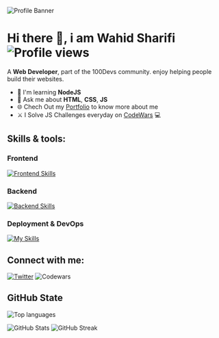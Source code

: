 ![Profile Banner](https://github.com/user-attachments/assets/381a5ca5-ee29-4e1c-a12b-582797fb4faa)
# Hi there 👋, i am Wahid Sharifi ![Profile views](https://komarev.com/ghpvc/?username=wahidahsharifi&label=Profile%20views&color=0e75b6&style=flat)

A **Web Developer**, part of the 100Devs community. enjoy helping people build their websites.

- 🌱 I'm learning **NodeJS**
- 💬 Ask me about **HTML**, **CSS**, **JS**
- 🌐 Chech Out my [Portfolio](https://wahidsharifi.vercel.app) to know more about me
- ⚔️ I Solve JS Challenges everyday on [CodeWars](https://www.codewars.com/users/wahidahsharifi) 💻

## Skills & tools:
### Frontend
[![Frontend Skills](https://skillicons.dev/icons?i=html,css,tailwind,js)](https://skillicons.dev)
### Backend
[![Backend Skills](https://skillicons.dev/icons?i=nodejs,express,mongodb)](https://skillicons.dev)
### Deployment & DevOps
[![My Skills](https://skillicons.dev/icons?i=git,powershell,vercel,heroku,netlify)](https://skillicons.dev)

## Connect with me:
[![Twitter](https://skillicons.dev/icons?i=twitter)](https://x.com/wahidahsharifi)
![Codewars](https://img.shields.io/badge/dynamic/json?color=blue&label=Codewars&query=honor&url=https://www.codewars.com/api/v1/users/wahidahsharifi)

## GitHub State
![Top languages](https://github-readme-stats.vercel.app/api/top-langs?username=wahidahsharifi&show_icons=true&locale=en&layout=compact&cache_bust=2)

![GitHub Stats](https://github-readme-stats.vercel.app/api?username=wahidahsharifi&show_icons=true&locale=en&cache_bust=2)
![GitHub Streak](https://github-readme-streak-stats.herokuapp.com/?user=wahidahsharifi)
